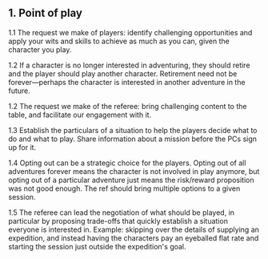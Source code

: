 <h2>1. Point of play</h2>

1.1 The request we make of players: identify challenging opportunities and apply your wits and skills to achieve as much as you can, given the character you play.

1.2 If a character is no longer interested in adventuring, they should retire and the player should play another character. Retirement need not be forever—perhaps the character is interested in another adventure in the future.

1.2 The request we make of the referee: bring challenging content to the table, and facilitate our engagement with it.

1.3 Establish the particulars of a situation to help the players decide what to do and what to play. Share information about a mission before the PCs sign up for it.

1.4 Opting out can be a strategic choice for the players. Opting out of all adventures forever means the character is not involved in play anymore, but opting out of a particular adventure just means the risk/reward proposition was not good enough. The ref should bring multiple options to a given session.

1.5 The referee can lead the negotiation of what should be played, in particular by proposing trade-offs that quickly establish a situation everyone is interested in. Example: skipping over the details of supplying an expedition, and instead having the characters pay an eyeballed flat rate and starting the session just outside the expedition's goal.

